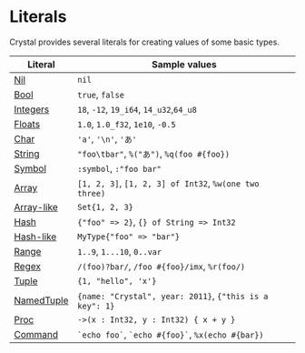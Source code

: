 # Literals

Crystal provides several literals for creating values of some basic types.

| Literal                                   | Sample values                                           |
|---                                        |---                                                      |
| [Nil](./literals/nil.html)                | `nil`                                                   |
| [Bool](./literals/bool.html)              | `true`, `false`                                         |
| [Integers](./literals/integers.html)      | `18`, `-12`, `19_i64`, `14_u32`,`64_u8`                 |
| [Floats](./literals/floats.html)          | `1.0`, `1.0_f32`, `1e10`, `-0.5`                        |
| [Char](./literals/char.html)              | `'a'`, `'\n'`, `'あ'`                                   |
| [String](./literals/string.html)          | `"foo\tbar"`, `%("あ")`, `%q(foo #{foo})`               |
| [Symbol](./literals/symbol.html)          | `:symbol`, `:"foo bar"`                                 |
| [Array](./literals/array.html)            | `[1, 2, 3]`, `[1, 2, 3] of Int32`, `%w(one two three)`  |
| [Array-like](./literals/array.html#array-like-type-literal) | `Set{1, 2, 3}`                        |
| [Hash](./literals/hash.html)              | `{"foo" => 2}`, `{} of String => Int32`                 |
| [Hash-like](./literals/hash.html#hash-like-type-literal) | `MyType{"foo" => "bar"}`                 |
| [Range](./literals/range.html)            | `1..9`, `1...10`, `0..var`                              |
| [Regex](./literals/regex.html)            | `/(foo)?bar/`, `/foo #{foo}/imx`, `%r(foo/)`            |
| [Tuple](./literals/tuple.html)            | `{1, "hello", 'x'}`                                     |
| [NamedTuple](./literals/named_tuple.html) | `{name: "Crystal", year: 2011}`, `{"this is a key": 1}` |
| [Proc](./literals/proc.html)              | `->(x : Int32, y : Int32) { x + y }`                    |
| [Command](./literals/command.html)        | `` `echo foo` ``, `` `echo #{foo}` ``, `%x(echo #{bar})`|

